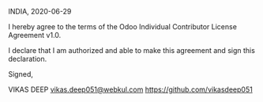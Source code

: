 INDIA, 2020-06-29

I hereby agree to the terms of the Odoo Individual Contributor License
Agreement v1.0.

I declare that I am authorized and able to make this agreement and sign this
declaration.

Signed,

VIKAS DEEP vikas.deep051@webkul.com https://github.com/vikasdeep051

